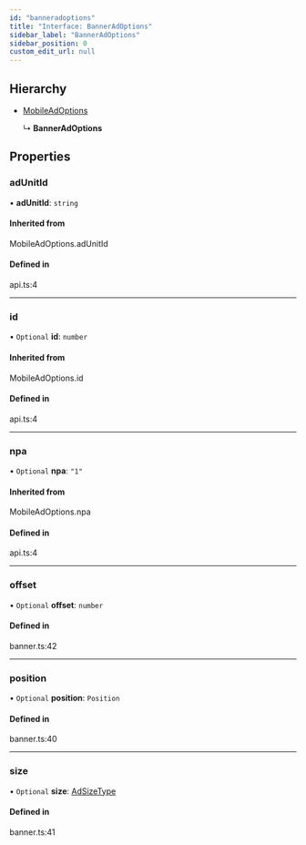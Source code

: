 ```yaml
---
id: "banneradoptions"
title: "Interface: BannerAdOptions"
sidebar_label: "BannerAdOptions"
sidebar_position: 0
custom_edit_url: null
---
```


## Hierarchy

- [MobileAdOptions](../index.md#mobileadoptions)

  ↳ **BannerAdOptions**

## Properties

### adUnitId

• **adUnitId**: `string`

#### Inherited from

MobileAdOptions.adUnitId

#### Defined in

api.ts:4

___

### id

• `Optional` **id**: `number`

#### Inherited from

MobileAdOptions.id

#### Defined in

api.ts:4

___

### npa

• `Optional` **npa**: ``"1"``

#### Inherited from

MobileAdOptions.npa

#### Defined in

api.ts:4

___

### offset

• `Optional` **offset**: `number`

#### Defined in

banner.ts:42

___

### position

• `Optional` **position**: `Position`

#### Defined in

banner.ts:40

___

### size

• `Optional` **size**: [AdSizeType](../enums/adsizetype.md)

#### Defined in

banner.ts:41
